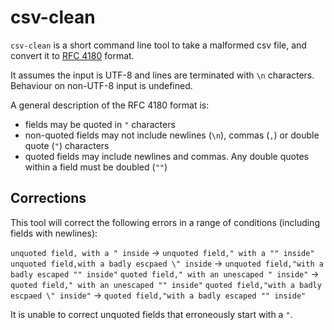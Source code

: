 csv-clean
=========

`csv-clean` is a short command line tool to take a malformed csv file, and convert it to
[RFC 4180](https://www.ietf.org/rfc/rfc4180.txt) format.

It assumes the input is UTF-8 and lines are terminated with `\n` characters. 
Behaviour on non-UTF-8 input is undefined.

A general description of the RFC 4180 format is:

* fields may be quoted in `"` characters
* non-quoted fields may not include newlines (`\n`), commas (`,`) or double quote (`"`) characters
* quoted fields may include newlines and commas. Any double quotes within a field must be doubled (`""`)

## Corrections

This tool will correct the following errors in a range of conditions (including fields with newlines):

`unquoted field, with a " inside` -> `unquoted field," with a "" inside"`
`unquoted field,with a badly escpaed \" inside` -> `unquoted field,"with a badly escaped "" inside"`
`quoted field," with an unescaped " inside"` -> `quoted field," with an unescaped "" inside"`
`quoted field,"with a badly escpaed \" inside"` -> `quoted field,"with a badly escaped "" inside"`

It is unable to correct unquoted fields that erroneously start with a `"`.


